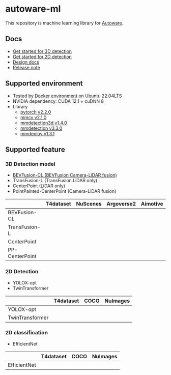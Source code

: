 # autoware-ml

This repository is machine learning library for [Autoware](https://github.com/autowarefoundation/autoware).

## Docs

- [Get started for 3D detection](docs/get_started_3d_detection.md)
- [Get started for 2D detection](docs/get_started_2d_detection.md)
- [Design docs](docs/design.md)
- [Release note](docs/release_note.md)

## Supported environment

- Tested by [Docker environment](Dockerfile) on Ubuntu 22.04LTS
- NVIDIA dependency: CUDA 12.1 + cuDNN 8
- Library
  - [pytorch v2.2.0](https://github.com/pytorch/pytorch/tree/v2.2.0)
  - [mmcv v2.1.0](https://github.com/open-mmlab/mmcv/tree/v2.1.0)
  - [mmdetection3d v1.4.0](https://github.com/open-mmlab/mmdetection3d/tree/v1.4.0)
  - [mmdetection v3.3.0](https://github.com/open-mmlab/mmdetection/tree/v3.3.0)
  - [mmdeploy v1.3.1](https://github.com/open-mmlab/mmdeploy/tree/v1.3.1)

## Supported feature
### 3D Detection model

- [BEVFusion-CL (BEVFusion Camera-LiDAR fusion)](projects/BEVFusion)
- TransFusion-L (TransFusion LiDAR only)
- CenterPoint (LiDAR only)
- PointPainted-CenterPoint (Camera-LiDAR fusion)

|                | T4dataset | NuScenes | Argoverse2 | Aimotive |
| -------------- | :-------: | :------: | :--------: | :------: |
| BEVFusion-CL   |           |          |            |          |
| TransFusion-L  |           |          |            |          |
| CenterPoint    |           |          |            |          |
| PP-CenterPoint |           |          |            |          |

### 2D Detection

- YOLOX-opt
- TwinTransformer

|                 | T4dataset | COCO  | NuImages |
| --------------- | :-------: | :---: | :------: |
| YOLOX-opt       |           |       |          |
| TwinTransformer |           |       |          |

### 2D classification

- EfficientNet

|              | T4dataset | COCO  | NuImages |
| ------------ | :-------: | :---: | :------: |
| EfficientNet |           |       |          |

